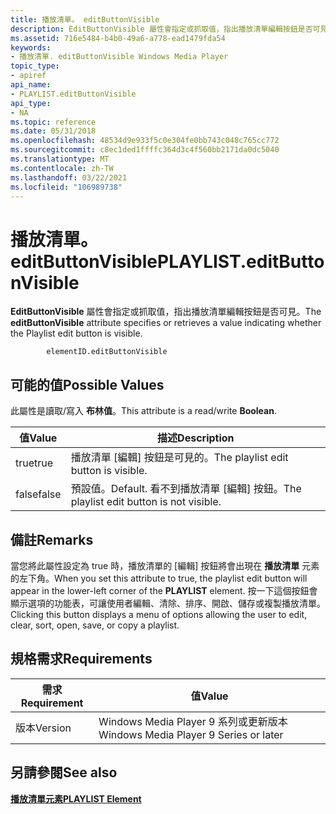 ```yaml
---
title: 播放清單。 editButtonVisible
description: EditButtonVisible 屬性會指定或抓取值，指出播放清單編輯按鈕是否可見。
ms.assetid: 716e5484-b4b0-49a6-a778-ead1479fda54
keywords:
- 播放清單. editButtonVisible Windows Media Player
topic_type:
- apiref
api_name:
- PLAYLIST.editButtonVisible
api_type:
- NA
ms.topic: reference
ms.date: 05/31/2018
ms.openlocfilehash: 48534d9e933f5c0e304fe0bb743c048c765cc772
ms.sourcegitcommit: c8ec1ded1ffffc364d3c4f560bb2171da0dc5040
ms.translationtype: MT
ms.contentlocale: zh-TW
ms.lasthandoff: 03/22/2021
ms.locfileid: "106989738"
---
```

# <a name="playlisteditbuttonvisible"></a><span data-ttu-id="6936e-104">播放清單。 editButtonVisible</span><span class="sxs-lookup"><span data-stu-id="6936e-104">PLAYLIST.editButtonVisible</span></span>

<span data-ttu-id="6936e-105">**EditButtonVisible** 屬性會指定或抓取值，指出播放清單編輯按鈕是否可見。</span><span class="sxs-lookup"><span data-stu-id="6936e-105">The **editButtonVisible** attribute specifies or retrieves a value indicating whether the Playlist edit button is visible.</span></span>

``` syntax
        elementID.editButtonVisible
```

## <a name="possible-values"></a><span data-ttu-id="6936e-106">可能的值</span><span class="sxs-lookup"><span data-stu-id="6936e-106">Possible Values</span></span>

<span data-ttu-id="6936e-107">此屬性是讀取/寫入 **布林值**。</span><span class="sxs-lookup"><span data-stu-id="6936e-107">This attribute is a read/write **Boolean**.</span></span>



| <span data-ttu-id="6936e-108">值</span><span class="sxs-lookup"><span data-stu-id="6936e-108">Value</span></span> | <span data-ttu-id="6936e-109">描述</span><span class="sxs-lookup"><span data-stu-id="6936e-109">Description</span></span>                                       |
|-------|---------------------------------------------------|
| <span data-ttu-id="6936e-110">true</span><span class="sxs-lookup"><span data-stu-id="6936e-110">true</span></span>  | <span data-ttu-id="6936e-111">播放清單 [編輯] 按鈕是可見的。</span><span class="sxs-lookup"><span data-stu-id="6936e-111">The playlist edit button is visible.</span></span>              |
| <span data-ttu-id="6936e-112">false</span><span class="sxs-lookup"><span data-stu-id="6936e-112">false</span></span> | <span data-ttu-id="6936e-113">預設值。</span><span class="sxs-lookup"><span data-stu-id="6936e-113">Default.</span></span> <span data-ttu-id="6936e-114">看不到播放清單 [編輯] 按鈕。</span><span class="sxs-lookup"><span data-stu-id="6936e-114">The playlist edit button is not visible.</span></span> |



 

## <a name="remarks"></a><span data-ttu-id="6936e-115">備註</span><span class="sxs-lookup"><span data-stu-id="6936e-115">Remarks</span></span>

<span data-ttu-id="6936e-116">當您將此屬性設定為 true 時，播放清單的 [編輯] 按鈕將會出現在 **播放清單** 元素的左下角。</span><span class="sxs-lookup"><span data-stu-id="6936e-116">When you set this attribute to true, the playlist edit button will appear in the lower-left corner of the **PLAYLIST** element.</span></span> <span data-ttu-id="6936e-117">按一下這個按鈕會顯示選項的功能表，可讓使用者編輯、清除、排序、開啟、儲存或複製播放清單。</span><span class="sxs-lookup"><span data-stu-id="6936e-117">Clicking this button displays a menu of options allowing the user to edit, clear, sort, open, save, or copy a playlist.</span></span>

## <a name="requirements"></a><span data-ttu-id="6936e-118">規格需求</span><span class="sxs-lookup"><span data-stu-id="6936e-118">Requirements</span></span>



| <span data-ttu-id="6936e-119">需求</span><span class="sxs-lookup"><span data-stu-id="6936e-119">Requirement</span></span> | <span data-ttu-id="6936e-120">值</span><span class="sxs-lookup"><span data-stu-id="6936e-120">Value</span></span> |
|--------------------|---------------------------------------------------|
| <span data-ttu-id="6936e-121">版本</span><span class="sxs-lookup"><span data-stu-id="6936e-121">Version</span></span><br/> | <span data-ttu-id="6936e-122">Windows Media Player 9 系列或更新版本</span><span class="sxs-lookup"><span data-stu-id="6936e-122">Windows Media Player 9 Series or later</span></span><br/> |



## <a name="see-also"></a><span data-ttu-id="6936e-123">另請參閱</span><span class="sxs-lookup"><span data-stu-id="6936e-123">See also</span></span>

<dl> <dt>

[<span data-ttu-id="6936e-124">**播放清單元素**</span><span class="sxs-lookup"><span data-stu-id="6936e-124">**PLAYLIST Element**</span></span>](playlist-element.md)
</dt> </dl>

 

 





